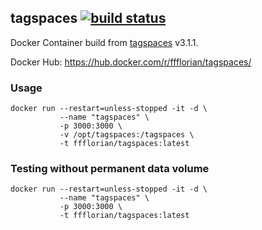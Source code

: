 ## tagspaces [![build status](https://img.shields.io/docker/build/ffflorian/tagspaces.svg)](https://hub.docker.com/r/ffflorian/tagspaces/)

Docker Container build from [tagspaces](https://github.com/tagspaces/tagspaces) v3.1.1.

Docker Hub: https://hub.docker.com/r/ffflorian/tagspaces/

### Usage

```
docker run --restart=unless-stopped -it -d \
           --name "tagspaces" \
           -p 3000:3000 \
           -v /opt/tagspaces:/tagspaces \
           -t ffflorian/tagspaces:latest
```

### Testing without permanent data volume

```
docker run --restart=unless-stopped -it -d \
           --name "tagspaces" \
           -p 3000:3000 \
           -t ffflorian/tagspaces:latest
```
